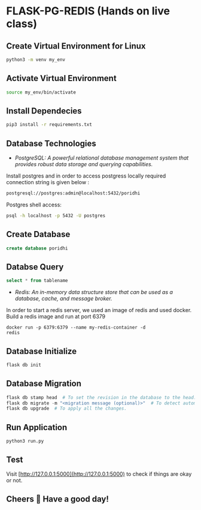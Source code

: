 # FLASK-PG-REDIS (Hands on live class)

## Create Virtual Environment for Linux

```bash
python3 -m venv my_env
```

## Activate Virtual Environment

```bash
source my_env/bin/activate
```

## Install Dependecies

```bash
pip3 install -r requirements.txt
```


## Database Technologies

- <i>PostgreSQL: A powerful relational database management system that provides robust data storage and querying capabilities.</i>

<p>Install postgres and in order to access postgress locally required connection string is given below :</p>

```bash
postgresql://postgres:admin@localhost:5432/poridhi
```
<p>Postgres shell access:</p>

```bash
psql -h localhost -p 5432 -U postgres
```

## Create Database

```sql
create database poridhi
```

## Databse Query

```sql
select * from tablename
```

- <i>Redis: An in-memory data structure store that can be used as a database, cache, and message broker.</i>

<p>In order to start a redis server, we used an image of redis and used docker. Build a redis image and run at port 6379</p>

<code>docker run -p 6379:6379 --name my-redis-container -d redis</code>

## Database Initialize
```python
flask db init
```

## Database Migration

```python
flask db stamp head  # To set the revision in the database to the head.
flask db migrate -m "<migration message (optional)>"  # To detect automatically all the changes.
flask db upgrade  # To apply all the changes.
```

## Run Application

<code>python3 run.py</code>

## Test
Visit [http://127.0.0.1:5000](http://127.0.0.1:5000) to check if things are okay or not.

## Cheers 🍻 Have a good day!
